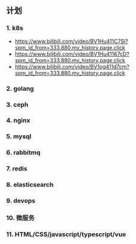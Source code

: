 ## 计划

### 1. k8s

- https://www.bilibili.com/video/BV1Hu411C7Si?spm_id_from=333.880.my_history.page.click
- https://www.bilibili.com/video/BV1Hu41167cD?spm_id_from=333.880.my_history.page.click
- https://www.bilibili.com/video/BV1og411d7cm?spm_id_from=333.880.my_history.page.click

### 2. golang

### 3. ceph

### 4. nginx

### 5. mysql

### 6. rabbitmq

### 7. redis

### 8. elasticsearch

### 9. devops

### 10. 微服务



### 11. HTML/CSS/javascript/typescript/vue